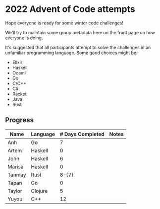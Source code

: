 # 2022 Advent of Code attempts

Hope everyone is ready for some winter code challenges!

We'll try to maintain some group metadata here on the front page on how everyone is doing.

It's suggested that all participants attempt to solve the challenges in an unfamiliar programming language. Some good choices might be:
- Elixir
- Haskell
- Ocaml
- Go
- C/C++
- C#
- Racket
- Java
- Rust

## Progress

| Name   	| Language 	| # Days Completed 	| Notes               	|
|--------	|----------	|------------------	|---------------------	|
| Anh    	| Go       	| 7                	|                     	|
| Artem 	| Haskell  	| 0                	|                     	|
| John   	| Haskell  	| 6                	|                     	|
| Marisa 	| Haskell  	| 0                	|                     	|
| Tanmay 	| Rust     	| 8-{7}                	|                     	|
| Tapan		| Go		| 0                 	|                       |
| Taylor 	| Clojure  	| 5                	|                     	|
| Yuyou 	| C++       	| 12                	|                     	|

